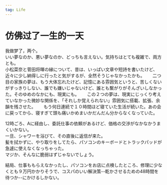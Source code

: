 ```yaml
---
tag: Life
---
```

# 仿佛过了一生的一天  
 我做梦了，两个。  
 いい夢なのか、悪い夢なのか、どっちも言えない。気持ちはとても複雑で、両方とも。  
 小松菜奈と菅田将暉の縁について、昔は、いっぱい文章や短詩を書いたけど、近々に少し納得しに行ったと気がするが、全然そうじゃなかったかも。　　
二つ目の家族の夢は、もう大体忘れたけど、記憶にある雰囲気というと、苦しくないがすっきりしない、誰でも嫌いじゃないけど、誰とも繋がりがそんざいしなかった。そのゆめのなかにも、現実にも。　　
この２つの夢は、現実にじっくり考えていなかった微妙な関係を、「それしか覚えられない」雰囲気に搭載、拡張、余韻を残させた。　　
もう何日連続で１０時間ほど寝ていた生活が続いた。あの会に戻ってから、寝すぎて頭も痛いかめまいかだんだん分からなくなっていた。　　

12時ごろ、Aに経由し、委託仕事の依頼があるけど、価格の交渉がなかなかうまくいかない。  
一旦、シャワーを浴びて、その直後に返信が来た。  
髪を拭かずに、やり取りをしてたら、パソコンのキーボードとトラックパッドが急遽に使えなくなっちゃった。  
マジか、そんなに脆弱はずじゃないでしょう。  

結局、仕事ももらえなかったし、パソコンをお店に点検したところ、修理に少なくとも９万円かかりそうで、コスパのいい解決策--乾かさせるための48時間を待つか--にかけるしかない。  

　　　



